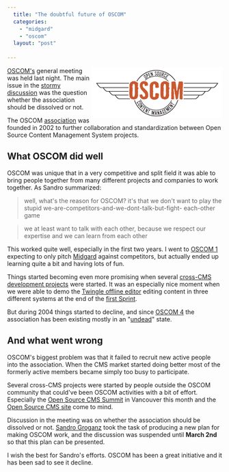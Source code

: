 ```yaml
---
  title: "The doubtful future of OSCOM"
  categories: 
    - "midgard"
    - "oscom"
  layout: "post"

---
```

<img src="/files/OSCOM-official.png" border="0" height="119" width="307" alt="OSCOM" align="right" />

[OSCOM's][1] general meeting was held last night. The main issue in the [stormy discussion][2] was the question whether the association should be dissolved or not.

The OSCOM [association][3] was founded in 2002 to further collaboration and standardization between Open Source Content Management System projects.

## What OSCOM did well

OSCOM was unique that in a very competitive and split field it was able to bring people together from many different projects and companies to work together. As Sandro summarized:

> well, what's the reason for OSCOM? it's that we don't  want to play the stupid we-are-competitors-and-we-dont-talk-but-fight- each-other game

> we at least want to talk with each other, because we  respect our expertise and we can learn from each other

This worked quite well, especially in the first two years. I went to [OSCOM 1][7] expecting to only pitch [Midgard][8] against competitors, but actually ended up learning quite a bit and having lots of fun.

Things started becoming even more promising when several [cross-CMS development projects][9] were started. It was an especially nice moment when we were able to demo the [Twingle offline editor][10] editing content in three different systems at the end of the [first Sprint][11].

But during 2004 things started to decline, and since [OSCOM 4][12] the association has been existing mostly in an "[undead][13]" state.

## And what went wrong

OSCOM's biggest problem was that it failed to recruit new active people into the association. When the CMS market started doing better most of the formerly active members became simply too busy to participate.

Several cross-CMS projects were started by people outside the OSCOM community that could've been OSCOM activities with a bit of effort. Especially the [Open Source CMS Summit][4] in Vancouver this month and the [Open Source CMS site][5] come to mind.

Discussion in the meeting was on whether the association should be dissolved or not. [Sandro Groganz][6] took the task of producing a new plan for making OSCOM work, and the discussion was suspended until __March 2nd__ so that this plan can be presented.

I wish the best for Sandro's efforts. OSCOM has been a great initiative and it has been sad to see it decline.

[1]: http://www.oscom.org/
[2]: http://oscom.org/get-involved/mailing-lists/general/2006-February/000744.html
[3]: http://www.oscom.org/get-involved/organization/
[4]: http://www.oscms-summit.org/
[5]: http://www.opensourcecms.com/
[6]: http://www.sandrozic.de/
[7]: http://www.oscom.org/events/oscom-1/
[8]: http://www.midgard-project.org/
[9]: http://www.oscom.org/projects/
[10]: http://www.oscom.org/Projects/Twingle/
[11]: http://www.oscom.org/events/sprints/1--zurich-march-2003/
[12]: http://www.oscom.org/events/oscom4/
[13]: http://en.wikipedia.org/wiki/Undead